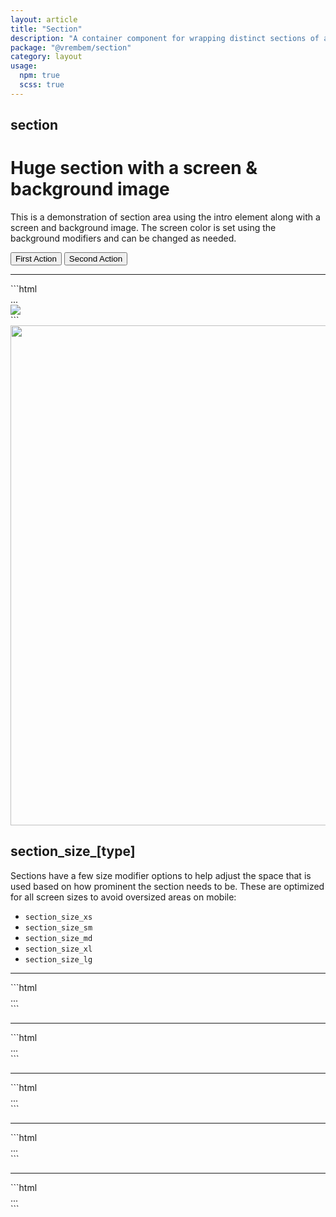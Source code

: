 ```yaml
---
layout: article
title: "Section"
description: "A container component for wrapping distinct sections of a page."
package: "@vrembem/section"
category: layout
usage:
  npm: true
  scss: true
---
```


## section

<div class="section section_size_xl">
<div class="section__container">
<div class="section__intro type type_invert gap-y">
  <h1>Huge section with a screen &amp; background image</h1>
  <p class="text_lead">This is a demonstration of section area using the intro element along with a screen and background image. The screen color is set using the background modifiers and can be changed as needed.</p>
  <div class="level flex-justify-center">
    <button class="button button_color_primary">First Action</button>
    <button class="button button_color_secondary">Second Action</button>
  </div>
</div>
<hr class="sep border-color-invert margin-y-xl" />
<div markdown="1">
```html
<div class="section section_size_xl">
  <div class="section__container">
    <div class="section__intro">
      ...
    </div>
  </div>
  <img class="section__background" src="..." />
  <div class="section__screen"></div>
</div>
```
</div>
</div>
<img src="https://picsum.photos/1200/800/?random" class="section__background" width="1200" height="800" />
<div class="section__screen"></div>
</div>

## section_size_[type]

Sections have a few size modifier options to help adjust the space that is used based on how prominent the section needs to be. These are optimized for all screen sizes to avoid oversized areas on mobile:

* `section_size_xs`
* `section_size_sm`
* `section_size_md`
* `section_size_xl`
* `section_size_lg`

---

<div class="section section_size_xs">
<div class="section__container" markdown="1">
```html
<div class="section section_size_xs">
  ...
</div>
```
</div>
</div>

---

<div class="section section_size_sm">
<div class="section__container" markdown="1">
```html
<div class="section section_size_sm">
...
</div>
```
</div>
</div>

---

<div class="section section_size_md">
<div class="section__container" markdown="1">
```html
<div class="section section_size_md">
...
</div>
```
</div>
</div>

---

<div class="section section_size_lg">
<div class="section__container" markdown="1">
```html
<div class="section section_size_lg">
...
</div>
```
</div>
</div>

---

<div class="section section_size_xl">
<div class="section__container" markdown="1">
```html
<div class="section section_size_xl">
...
</div>
```
</div>
</div>
